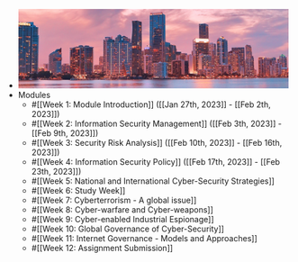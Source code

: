 - ![muzammil-soorma-KTdzeb28jyo-unsplash.jpg](../assets/muzammil-soorma-KTdzeb28jyo-unsplash_1675182383138_0.jpg)
- Modules
	- #[[Week 1: Module Introduction]] ([[Jan 27th, 2023]] - [[Feb 2th, 2023]])
	- #[[Week 2: Information Security Management]] ([[Feb 3th, 2023]] - [[Feb 9th, 2023]])
	- #[[Week 3: Security Risk Analysis]] ([[Feb 10th, 2023]] - [[Feb 16th, 2023]])
	- #[[Week 4: Information Security Policy]] ([[Feb 17th, 2023]] - [[Feb 23th, 2023]])
	- #[[Week 5: National and International Cyber-Security Strategies]]
	- #[[Week 6: Study Week]]
	- #[[Week 7: Cyberterrorism - A global issue]]
	- #[[Week 8: Cyber-warfare and Cyber-weapons]]
	- #[[Week 9: Cyber-enabled Industrial Espionage]]
	- #[[Week 10: Global Governance of Cyber-Security]]
	- #[[Week 11: Internet Governance - Models and Approaches]]
	- #[[Week 12: Assignment Submission]]